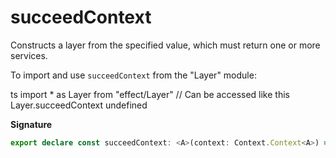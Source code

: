 # succeedContext

Constructs a layer from the specified value, which must return one or more
services.

To import and use `succeedContext` from the "Layer" module:

ts
import \* as Layer from "effect/Layer"
// Can be accessed like this
Layer.succeedContext
undefined

**Signature**

```ts
export declare const succeedContext: <A>(context: Context.Context<A>) => Layer<A>
```
